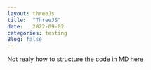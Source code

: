 ```yaml
---
layout: threeJs
title:  "ThreeJS"
date:   2022-09-02
categories: testing
Blog: false
---
```


Not realy how to structure the code in MD here

<script>
    const scene = new THREE.Scene();
    const camera = new THREE.PerspectiveCamera( 75, window.innerWidth / window.innerHeight, 0.1, 1000 );
    const renderer = new THREE.WebGLRenderer();
    renderer.setSize( window.innerWidth, window.innerHeight );
    document.body.appendChild( renderer.domElement );

    const geometry = new THREE.BoxGeometry( 1, 1, 1 );
    const material = new THREE.MeshBasicMaterial( { color: 0x00ff00 } );
    const cube = new THREE.Mesh( geometry, material );
    scene.add( cube );

    camera.position.z = 5;

    function animate() {
        requestAnimationFrame( animate );
        cube.rotation.x += 0.01;
        cube.rotation.y += 0.01;
        renderer.render( scene, camera );
    }
    animate();
</script>

